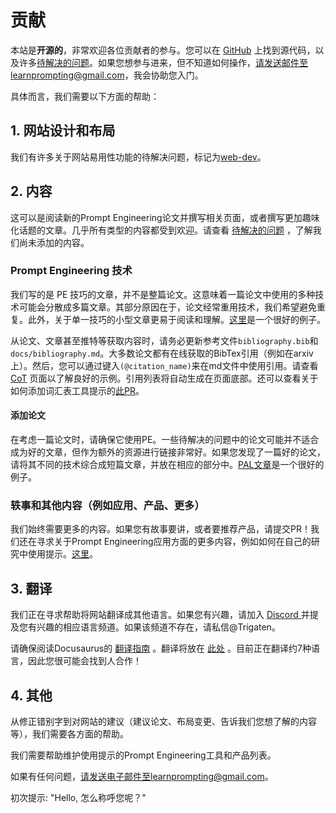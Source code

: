 # 贡献

本站是**开源的**，非常欢迎各位贡献者的参与。您可以在 [GitHub](https://github.com/trigaten/Learn_Prompting) 上找到源代码，以及许多[待解决的问题](https://github.com/trigaten/Learn_Prompting/issues)。如果您想参与进来，但不知道如何操作，请发送邮件至learnprompting@gmail.com，我会协助您入门。

具体而言，我们需要以下方面的帮助：

## 1. 网站设计和布局

我们有许多关于网站易用性功能的待解决问题，标记为[web-dev](https://github.com/trigaten/Learn_Prompting/issues?q=is%3Aissue+is%3Aopen+label%3Aweb-dev+)。

## 2. 内容

这可以是阅读新的Prompt Engineering论文并撰写相关页面，或者撰写更加趣味化话题的文章。几乎所有类型的内容都受到欢迎。请查看 [待解决的问题](https://github.com/trigaten/Learn_Prompting/issues) ，了解我们尚未添加的内容。

### Prompt Engineering 技术

我们写的是 PE 技巧的文章，并不是整篇论文。这意味着一篇论文中使用的多种技术可能会分散成多篇文章。其部分原因在于，论文经常重用技术，我们希望避免重复。此外，关于单一技巧的小型文章更易于阅读和理解。[这里](https://learnprompting.org/docs/basics/instructions)是一个很好的例子。

从论文、文章甚至推特等获取内容时，请务必更新参考文件`bibliography.bib`和`docs/bibliography.md`。大多数论文都有在线获取的BibTex引用（例如在arxiv上）。然后，您可以通过键入`(@citation_name)`来在md文件中使用引用。请查看 [CoT](https://github.com/trigaten/Learn_Prompting/blob/main/docs/intermediate/chain_of_thought.md) 页面以了解良好的示例。引用列表将自动生成在页面底部。还可以查看关于如何添加词汇表工具提示的[此PR](https://github.com/trigaten/Learn_Prompting/pull/283)。

#### 添加论文

在考虑一篇论文时，请确保它使用PE。一些待解决的问题中的论文可能并不适合成为好的文章，但作为额外的资源进行链接非常好。如果您发现了一篇好的论文，请将其不同的技术综合成短篇文章，并放在相应的部分中。[PAL文章](https://learnprompting.org/docs/advanced_applications/pal)是一个很好的例子。

### 轶事和其他内容（例如应用、产品、更多）

我们始终需要更多的内容。如果您有故事要讲，或者要推荐产品，请提交PR！我们还在寻求关于Prompt Engineering应用方面的更多内容，例如如何在自己的研究中使用提示。[这里](https://learnprompting.org/docs/applied_prompting/build_chatgpt)。

## 3. 翻译

我们正在寻求帮助将网站翻译成其他语言。如果您有兴趣，请加入 [Discord ](https://learnprompting.org/discord) 并提及您有兴趣的相应语言频道。如果该频道不存在，请私信@Trigaten。

请确保阅读Docusaurus的 [翻译指南](https://docusaurus.io/docs/i18n/introduction) 。翻译将放在 [此处](https://github.com/trigaten/Learn_Prompting/tree/main/i18n) 。目前正在翻译约7种语言，因此您很可能会找到人合作！

## 4. 其他

从修正错别字到对网站的建议（建议论文、布局变更、告诉我们您想了解的内容等），我们需要各方面的帮助。

我们需要帮助维护使用提示的Prompt Engineering工具和产品列表。

如果有任何问题，请发送电子邮件至learnprompting@gmail.com。

初次提示: "Hello, 怎么称呼您呢？"